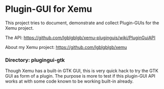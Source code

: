 # Plugin-GUI for Xemu

This project tries to document, demonstrate and collect Plugin-GUIs for the Xemu project.

The API: https://github.com/lgblgblgb/xemu-pluginguis/wiki/PluginGuiAPI

About my Xemu project: https://github.com/lgblgblgb/xemu

### Directory: plugingui-gtk

Though Xemu has a built-in GTK GUI, this is very quick hack to try the GTK GUI as form of a plugin. The purpose is more to test if this plugin-GUI API works at with some code known to be working built-in already.
